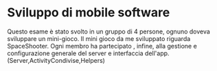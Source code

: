 # Sviluppo di mobile software
Questo esame è stato svolto in un gruppo di 4 persone, ognuno doveva sviluppare un mini-gioco.
Il mini gioco da me sviluppato riguarda SpaceShooter.
Ogni membro ha partecipato , infine, alla gestione e configurazione generale del server e interfaccia dell'app.(Server,ActivityCondivise,Helpers)
